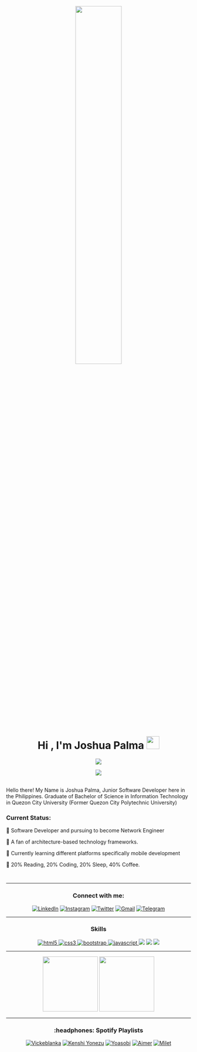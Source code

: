 <div align="center">
<img src="https://c4.wallpaperflare.com/wallpaper/139/610/492/quote-simple-motivational-minimalism-wallpaper-preview.jpg?raw=true" align="center" style="width: 50%" />
</div>

<h1 align="center">Hi , I'm Joshua Palma <img src="https://media.giphy.com/media/hvRJCLFzcasrR4ia7z/giphy.gif" width="35"></h1>
<p align="center">
  <a href="https://github.com/DenverCoder1/readme-typing-svg"><img src="https://readme-typing-svg.herokuapp.com?lines=Information+Technology+Graduate;Junior+Software+Developer;&center=true&width=500&height=30"></a>
</p>

<div align="center">
<img src="https://komarev.com/ghpvc/?username=joshuapalma&&style=flat-square" align="center" />
</div>

<br/>

<p>
  Hello there! My Name is Joshua Palma, Junior Software Developer here in the Philippines. Graduate of Bachelor of Science in Information Technology in Quezon City  University (Former Quezon City Polytechnic University)
</p>

<div align="start" style="margin-bottom: 3em;">
  <h3> Current Status:</h3>
    <p> 💼 Software Developer and pursuing to become Network Engineer</p>
    <p> 🚀 A fan of architecture-based technology frameworks. </p>
    <p> 🌱 Currently learning different platforms specifically mobile development</p>
    <p> 🤖 20% Reading, 20% Coding, 20% Sleep, 40% Coffee. </p>
</div>

---

<h3 align="center">Connect with me:</h3>
<div align="center">

[![LinkedIn](https://img.shields.io/badge/LinkedIn-0077B5?style=for-the-badge&logo=linkedin&logoColor=white)](https://www.linkedin.com/in/joshua-palma-388482172/)
[![Instagram](https://img.shields.io/badge/Instagram-E4405F?style=for-the-badge&logo=instagram&logoColor=white)](https://www.instagram.com/joshua.aguillon.palma/)
[![Twitter](https://img.shields.io/badge/Twitter-1DA1F2?style=for-the-badge&logo=twitter&logoColor=white)](https://twitter.com/JoshuaPalmaTeen)
[![Gmail](https://img.shields.io/badge/Gmail-D14836?style=for-the-badge&logo=gmail&logoColor=white)](mailto:joshuapalma57@gmail.com)
[![Telegram](https://img.shields.io/badge/Telegram-2CA5E0?style=for-the-badge&logo=telegram&logoColor=white)](https://web.telegram.org/k/)
  
</div>

---

<h3 align="center">Skills</h3>
<p align="center">
  <a href="https://www.w3.org/html/" target="_blank"> 
    <img src="https://img.shields.io/badge/html-E34F26.svg?style=for-the-badge&logo=html5&logoColor=white"
      alt="html5"/> 
  </a>
  <a href="https://www.w3schools.com/css/" target="_blank">
    <img src="https://img.shields.io/badge/css-1572B6.svg?style=for-the-badge&logo=css3&logoColor=white"
      alt="css3"/>
  </a>
   <a href="https://getbootstrap.com" target="_blank">
    <img src="https://img.shields.io/badge/bootstrap-7952B3.svg?style=for-the-badge&logo=bootstrap&logoColor=white"
      alt="bootstrap"/>
  </a>
  <a href="https://developer.mozilla.org/en-US/docs/Web/JavaScript" target="_blank"> 
    <img src="https://img.shields.io/badge/Javascript-F7DF1E.svg?style=for-the-badge&logo=javascript&logoColor=black"
      alt="javascript"/> 
  </a>
  
  <img src="https://img.shields.io/badge/Laravel-FF2D20?style=for-the-badge&logo=laravel&logoColor=white">
  <img src="https://img.shields.io/badge/jQuery-0769AD?style=for-the-badge&logo=jquery&logoColor=white">
  <img src="https://img.shields.io/badge/PHP-777BB4?style=for-the-badge&logo=php&logoColor=white">
</p>

---

<p align= "center">
  <img height= "150" src="https://github-readme-stats.vercel.app/api?username=joshuapalma&theme=react&show_icons=true&include_all_commits=true" />
  <img height= "150" src="https://github-readme-stats.vercel.app/api/top-langs/?username=joshuapalma&theme=react&layout=compact" />
</p>

---

<div align="center">
  <h3 align="center">:headphones: Spotify Playlists</h3>

[![Vickeblanka](https://img.shields.io/badge/Vickeblanka%20Music-%231DB954.svg?&style=for-the-badge&logo=spotify&logoColor=white)](https://open.spotify.com/playlist/37i9dQZF1DWXIo7GVosb3w?si=72f71f2a88a44b61) 
[![Kenshi Yonezu](https://img.shields.io/badge/Kenshi_Yonezu%20Music-%231DB954.svg?&style=for-the-badge&logo=spotify&logoColor=white)](https://open.spotify.com/playlist/37i9dQZF1DWYoL6ZoD9KnI?si=11572e44ca2e48eb) 
[![Yoasobi](https://img.shields.io/badge/Yoasobi%20Music-%231DB954.svg?&style=for-the-badge&logo=spotify&logoColor=white)]([https://open.spotify.com/playlist/58bZKfJFpUl2CwWET1QJ3X?si=259YV8_VRS-IKHsFZMmPTQ](https://open.spotify.com/playlist/37i9dQZF1DWVVbqQrqciCF?si=db56171b27a54438))
[![Aimer](https://img.shields.io/badge/Aimer%20Music-%231DB954.svg?&style=for-the-badge&logo=spotify&logoColor=white)]([https://open.spotify.com/playlist/58bZKfJFpUl2CwWET1QJ3X?si=259YV8_VRS-IKHsFZMmPTQ](https://open.spotify.com/playlist/37i9dQZF1DZ06evO02uS96?si=f5eccb03231640b0))
[![Milet](https://img.shields.io/badge/Milet%20Music-%231DB954.svg?&style=for-the-badge&logo=spotify&logoColor=white)]([https://open.spotify.com/playlist/58bZKfJFpUl2CwWET1QJ3X?si=259YV8_VRS-IKHsFZMmPTQ]([https://open.spotify.com/playlist/37i9dQZF1DZ06evO02uS96?si=f5eccb03231640b0](https://open.spotify.com/playlist/37i9dQZF1DZ06evO2nU9H2?si=b3fafca3a0594789)))
</div>

